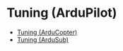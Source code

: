 # Tuning (ArduPilot)

* [Tuning (ArduCopter)](../SetupView/tuning_arducopter.md)
* [Tuning (ArduSub)](../SetupView/tuning_ardusub.md)